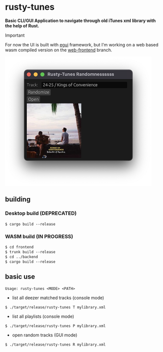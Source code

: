 # rusty-tunes

**Basic CLI/GUI Application to navigate through old iTunes xml library with the help of Rust.**

> [!IMPORTANT]
> For now the UI is built with [egui](https://github.com/emilk/egui) framework, but I'm working on a web based wasm compiled version on the [web-frontend](https://github.com/blackccpie/rusty-tunes/tree/feat/web-frontend) branch.

![GUI](images/randomness.png)

## building

### Desktop build (DEPRECATED)

```console
$ cargo build --release
```

### WASM build (IN PROGRESS)

```console
$ cd frontend
$ trunk build --release
$ cd ../backend
$ cargo build --release
```

## basic use

```
Usage: rusty-tunes <MODE> <PATH>
```

* list all deezer matched tracks (console mode)
```console
$ ./target/release/rusty-tunes T mylibrary.xml
```

* list all playlists (console mode)
```console
$ ./target/release/rusty-tunes P mylibrary.xml
```

* open random tracks (GUI mode)
```console
$ ./target/release/rusty-tunes R mylibrary.xml
```
